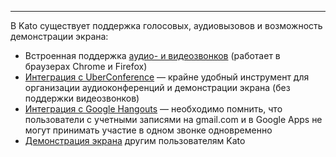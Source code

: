 ***
В Kato существует поддержка голосовых, аудиовызовов и возможность демонстрации экрана:

- Встроенная поддержка [аудио- и видеозвонков](/articles/ru/voice-video/video-voice-calling) (работает в браузерах Chrome и Firefox)
- [Интеграция с UberConference](/articles/ru/voice-video/uberconference-integration) — крайне удобный инструмент для организации аудиоконференций и демонстрации экрана (без поддержки видеозвонков)
- [Интеграция с Google Hangouts](/articles/ru/voice-video/google-hangouts-integration) — необходимо помнить, что пользователи с учетными записями на gmail.com и в Google Apps не могут принимать участие в одном звонке одновременно
- [Демонстрация экрана](/articles/ru/voice-video/screensharing) другим пользователям Kato
